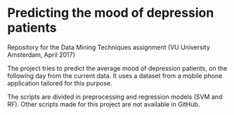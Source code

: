# Predicting the mood of depression patients

Repository for the Data Mining Techniques assignment (VU University Amsterdam, April 2017)

The project tries to predict the average mood of depression patients, on the following day from the current data. It uses a dataset from a mobile phone application tailored for this purpose.

The scripts are divided in preprocessing and regression models (SVM and RF). Other scripts made for this project are not available in GitHub.

